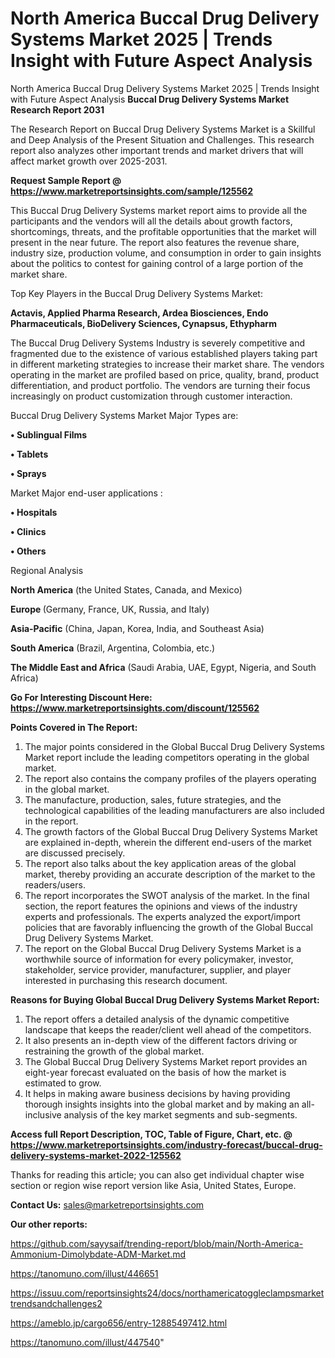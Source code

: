 # North America Buccal Drug Delivery Systems Market 2025 | Trends Insight with Future Aspect Analysis
 North America Buccal Drug Delivery Systems Market 2025 | Trends Insight with Future Aspect Analysis
<strong>Buccal Drug Delivery Systems Market Research Report 2031</strong>

The Research Report on Buccal Drug Delivery Systems Market is a Skillful and Deep Analysis of the Present Situation and Challenges. This research report also analyzes other important trends and market drivers that will affect market growth over 2025-2031.

<strong>Request Sample Report @ <a href=https://www.marketreportsinsights.com/sample/125562>https://www.marketreportsinsights.com/sample/125562</a></strong>

This Buccal Drug Delivery Systems market report aims to provide all the participants and the vendors will all the details about growth factors, shortcomings, threats, and the profitable opportunities that the market will present in the near future. The report also features the revenue share, industry size, production volume, and consumption in order to gain insights about the politics to contest for gaining control of a large portion of the market share.

Top Key Players in the Buccal Drug Delivery Systems Market:

<strong>Actavis, Applied Pharma Research, Ardea Biosciences, Endo Pharmaceuticals, BioDelivery Sciences, Cynapsus, Ethypharm</strong>

The Buccal Drug Delivery Systems Industry is severely competitive and fragmented due to the existence of various established players taking part in different marketing strategies to increase their market share. The vendors operating in the market are profiled based on price, quality, brand, product differentiation, and product portfolio. The vendors are turning their focus increasingly on product customization through customer interaction.

Buccal Drug Delivery Systems Market Major Types are:

<strong>• Sublingual Films

• Tablets

• Sprays</strong>

Market Major end-user applications :

<strong>• Hospitals

• Clinics

• Others</strong>

Regional Analysis

</u><strong><b>North America</b></strong> (the United States, Canada, and Mexico)

<strong><b>Europe </b></strong>(Germany, France, UK, Russia, and Italy)

<strong><b>Asia-Pacific</b></strong> (China, Japan, Korea, India, and Southeast Asia)

<strong><b>South America</b></strong> (Brazil, Argentina, Colombia, etc.)

<strong><b>The Middle East and Africa</b></strong> (Saudi Arabia, UAE, Egypt, Nigeria, and South Africa)

<strong>Go For Interesting Discount Here: <a href=https://www.marketreportsinsights.com/discount/125562>https://www.marketreportsinsights.com/discount/125562</a></strong>

<strong>Points Covered in The Report:</strong>
<ol>
  <li>The major points considered in the Global Buccal Drug Delivery Systems Market report include the leading competitors operating in the global market.</li>
  <li>The report also contains the company profiles of the players operating in the global market.</li>
  <li>The manufacture, production, sales, future strategies, and the technological capabilities of the leading manufacturers are also included in the report.</li>
  <li>The growth factors of the Global Buccal Drug Delivery Systems Market are explained in-depth, wherein the different end-users of the market are discussed precisely.</li>
  <li>The report also talks about the key application areas of the global market, thereby providing an accurate description of the market to the readers/users.</li>
  <li>The report incorporates the SWOT analysis of the market. In the final section, the report features the opinions and views of the industry experts and professionals. The experts analyzed the export/import policies that are favorably influencing the growth of the Global Buccal Drug Delivery Systems Market.</li>
  <li>The report on the Global Buccal Drug Delivery Systems Market is a worthwhile source of information for every policymaker, investor, stakeholder, service provider, manufacturer, supplier, and player interested in purchasing this research document.</li>
</ol>
<strong>Reasons for Buying Global Buccal Drug Delivery Systems Market Report:</strong>

<ol>
  <li>The report offers a detailed analysis of the dynamic competitive landscape that keeps the reader/client well ahead of the competitors.</li>
  <li>It also presents an in-depth view of the different factors driving or restraining the growth of the global market.</li>
  <li>The Global Buccal Drug Delivery Systems Market report provides an eight-year forecast evaluated on the basis of how the market is estimated to grow.</li>
  <li>It helps in making aware business decisions by having providing thorough insights insights into the global market and by making an all-inclusive analysis of the key market segments and sub-segments.</li>
</ol>
<strong>Access full Report Description, TOC, Table of Figure, Chart, etc. @ <a href=https://www.marketreportsinsights.com/industry-forecast/buccal-drug-delivery-systems-market-2022-125562>https://www.marketreportsinsights.com/industry-forecast/buccal-drug-delivery-systems-market-2022-125562</a></strong>


Thanks for reading this article; you can also get individual chapter wise section or region wise report version like Asia, United States, Europe.

<strong>Contact Us:</strong>
sales@marketreportsinsights.com

<strong>Our other reports:</strong>

<a href=https://github.com/sayysaif/trending-report/blob/main/North-America-Ammonium-Dimolybdate-ADM-Market.md>https://github.com/sayysaif/trending-report/blob/main/North-America-Ammonium-Dimolybdate-ADM-Market.md</a>

<a href=https://tanomuno.com/illust/446651>https://tanomuno.com/illust/446651</a>

<a href=https://issuu.com/reportsinsights24/docs/northamericatoggleclampsmarkettrendsandchallenges2>https://issuu.com/reportsinsights24/docs/northamericatoggleclampsmarkettrendsandchallenges2</a>

<a href=https://ameblo.jp/cargo656/entry-12885497412.html>https://ameblo.jp/cargo656/entry-12885497412.html</a>

<a href=https://tanomuno.com/illust/447540>https://tanomuno.com/illust/447540</a>"
